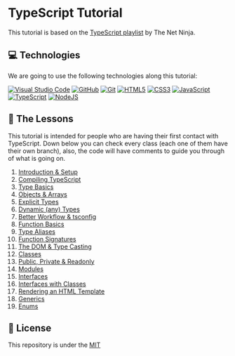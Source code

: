 # TypeScript Tutorial

This tutorial is based on the [TypeScript playlist](https://www.youtube.com/playlist?list=PL4cUxeGkcC9gUgr39Q_yD6v-bSyMwKPUI) by The Net Ninja.

## 💻 Technologies
We are going to use the following technologies along this tutorial:

[<img alt="Visual Studio Code" src="https://img.shields.io/badge/VisualStudioCode-0078d7.svg?style=for-the-badge&logo=visual-studio-code&logoColor=white"/>][vscode]
[<img alt="GitHub" src="https://img.shields.io/badge/github-%23121011.svg?style=for-the-badge&logo=github&logoColor=white"/>][github]
[<img alt="Git" src="https://img.shields.io/badge/git-%23F05033.svg?style=for-the-badge&logo=git&logoColor=white"/>][git]
[<img alt="HTML5" src="https://img.shields.io/badge/html5-%23E34F26.svg?style=for-the-badge&logo=html5&logoColor=white"/>][html]
[<img alt="CSS3" src="https://img.shields.io/badge/css3-%231572B6.svg?style=for-the-badge&logo=css3&logoColor=white"/>][css]
[<img alt="JavaScript" src="https://img.shields.io/badge/javascript-%23323330.svg?style=for-the-badge&logo=javascript&logoColor=%23F7DF1E"/>][javascript]
[<img alt="TypeScript" src="https://img.shields.io/badge/typescript-%23007ACC.svg?style=for-the-badge&logo=typescript&logoColor=white"/>][typescript]
[<img alt="NodeJS" src="https://img.shields.io/badge/node.js-%2343853D.svg?style=for-the-badge&logo=node-dot-js&logoColor=white"/>][node]

## 🤔 The Lessons
This tutorial is intended for people who are having their first contact with TypeScript. Down below you can check every class (each one of them have their own branch), also, the code will have comments to guide you through of what is going on.

1. [Introduction & Setup](https://github.com/Henrique-Peixoto/typescript-the-net-ninja/tree/lesson-1)</br>
2. [Compiling TypeScript](https://github.com/Henrique-Peixoto/typescript-the-net-ninja/tree/lesson-2)</br>
3. [Type Basics](https://github.com/Henrique-Peixoto/typescript-the-net-ninja/tree/lesson-3)</br>
4. [Objects & Arrays](https://github.com/Henrique-Peixoto/typescript-the-net-ninja/tree/lesson-4)</br>
5. [Explicit Types](https://github.com/Henrique-Peixoto/typescript-the-net-ninja/tree/lesson-5)</br>
6. [Dynamic (any) Types](https://github.com/Henrique-Peixoto/typescript-the-net-ninja/tree/lesson-6)</br>
7. [Better Workflow & tsconfig](https://github.com/Henrique-Peixoto/typescript-the-net-ninja/tree/lesson-7)</br>
8. [Function Basics](https://github.com/Henrique-Peixoto/typescript-the-net-ninja/tree/lesson-8)</br>
9. [Type Aliases](https://github.com/Henrique-Peixoto/typescript-the-net-ninja/tree/lesson-9)</br>
10. [Function Signatures](https://github.com/Henrique-Peixoto/typescript-the-net-ninja/tree/lesson-10)</br>
11. [The DOM & Type Casting](https://github.com/Henrique-Peixoto/typescript-the-net-ninja/tree/lesson-11)</br>
12. [Classes](https://github.com/Henrique-Peixoto/typescript-the-net-ninja/tree/lesson-12)</br>
13. [Public, Private & Readonly](https://github.com/Henrique-Peixoto/typescript-the-net-ninja/tree/lesson-13)</br>
14. [Modules](https://github.com/Henrique-Peixoto/typescript-the-net-ninja/tree/lesson-14)</br>
15. [Interfaces](https://github.com/Henrique-Peixoto/typescript-the-net-ninja/tree/lesson-15)</br>
16. [Interfaces with Classes](https://github.com/Henrique-Peixoto/typescript-the-net-ninja/tree/lesson-16)</br>
17. [Rendering an HTML Template](https://github.com/Henrique-Peixoto/typescript-the-net-ninja/tree/lesson-17)</br>
18. [Generics](https://github.com/Henrique-Peixoto/typescript-the-net-ninja/tree/lesson-18)</br>
19. [Enums](https://github.com/Henrique-Peixoto/typescript-the-net-ninja/tree/lesson-19)</br>

## 📝 License
This repository is under the [MIT](LICENSE)

[vscode]:https://code.visualstudio.com/
[html]:https://developer.mozilla.org/en-US/docs/Web/HTML
[css]:https://developer.mozilla.org/en-US/docs/Web/CSS
[javascript]:https://developer.mozilla.org/en-US/docs/Web/JavaScript
[typescript]:https://www.typescriptlang.org/
[github]:https://github.com/
[git]:https://git-scm.com/
[node]:https://nodejs.org/en/
